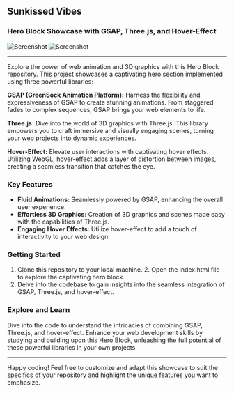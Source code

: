 ## Sunkissed Vibes

### Hero Block Showcase with GSAP, Three.js, and Hover-Effect

![Screenshot](/images/Screenshot_2.png)
![Screenshot](/images/Screenshot_1.png)

---

Explore the power of web animation and 3D graphics with this Hero Block repository. This project
showcases a captivating hero section implemented using three powerful libraries:

**GSAP (GreenSock Animation Platform):** Harness the flexibility and expressiveness of GSAP to
create stunning animations. From staggered fades to complex sequences, GSAP brings your web elements
to life.

**Three.js:** Dive into the world of 3D graphics with Three.js. This library empowers you to craft
immersive and visually engaging scenes, turning your web projects into dynamic experiences.

**Hover-Effect:** Elevate user interactions with captivating hover effects. Utilizing WebGL,
hover-effect adds a layer of distortion between images, creating a seamless transition that catches
the eye.

### Key Features

- **Fluid Animations:** Seamlessly powered by GSAP, enhancing the overall user experience.
- **Effortless 3D Graphics:** Creation of 3D graphics and scenes made easy with the capabilities of
  Three.js.
- **Engaging Hover Effects:** Utilize hover-effect to add a touch of interactivity to your web
  design.

### Getting Started

1. Clone this repository to your local machine. 2. Open the index.html file to explore the
   captivating hero block.
2. Delve into the codebase to gain insights into the seamless integration of GSAP, Three.js, and
   hover-effect.

### Explore and Learn

Dive into the code to understand the intricacies of combining GSAP, Three.js, and hover-effect.
Enhance your web development skills by studying and building upon this Hero Block, unleashing the
full potential of these powerful libraries in your own projects.

---

Happy coding! Feel free to customize and adapt this showcase to suit the specifics of your
repository and highlight the unique features you want to emphasize.
